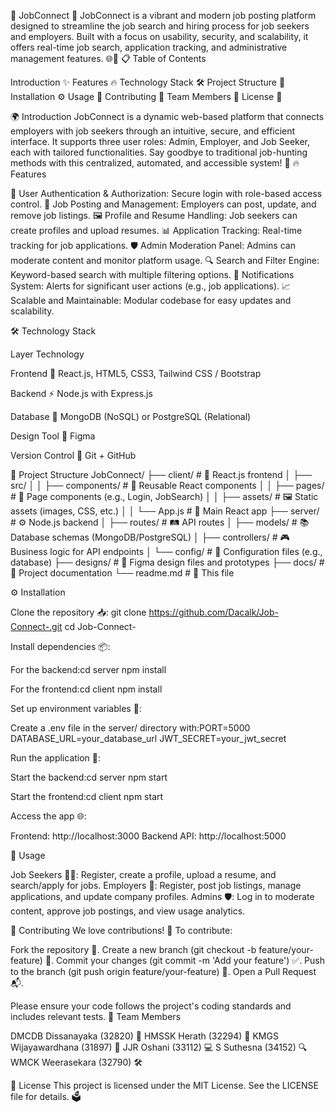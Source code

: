 🌟 JobConnect 🚀
JobConnect is a vibrant and modern job posting platform designed to streamline the job search and hiring process for job seekers and employers. Built with a focus on usability, security, and scalability, it offers real-time job search, application tracking, and administrative management features. 🌐💼
📋 Table of Contents

Introduction ✨
Features 🔥
Technology Stack 🛠️
Project Structure 📂
Installation ⚙️
Usage 🎯
Contributing 🤝
Team Members 👥
License 📜

🌍 Introduction
JobConnect is a dynamic web-based platform that connects employers with job seekers through an intuitive, secure, and efficient interface. It supports three user roles: Admin, Employer, and Job Seeker, each with tailored functionalities. Say goodbye to traditional job-hunting methods with this centralized, automated, and accessible system! 🚀
🔥 Features

🔐 User Authentication & Authorization: Secure login with role-based access control.
📝 Job Posting and Management: Employers can post, update, and remove job listings.
🖼️ Profile and Resume Handling: Job seekers can create profiles and upload resumes.
📊 Application Tracking: Real-time tracking for job applications.
🛡️ Admin Moderation Panel: Admins can moderate content and monitor platform usage.
🔍 Search and Filter Engine: Keyword-based search with multiple filtering options.
🔔 Notifications System: Alerts for significant user actions (e.g., job applications).
📈 Scalable and Maintainable: Modular codebase for easy updates and scalability.

🛠️ Technology Stack



Layer
Technology



Frontend 🌈
React.js, HTML5, CSS3, Tailwind CSS / Bootstrap


Backend ⚡️
Node.js with Express.js


Database 💾
MongoDB (NoSQL) or PostgreSQL (Relational)


Design Tool 🎨
Figma


Version Control 📌
Git + GitHub


📂 Project Structure
JobConnect/
├── client/                # 🌟 React.js frontend
│   ├── src/
│   │   ├── components/    # 🧩 Reusable React components
│   │   ├── pages/         # 📄 Page components (e.g., Login, JobSearch)
│   │   ├── assets/        # 🖼️ Static assets (images, CSS, etc.)
│   │   └── App.js         # 🚀 Main React app
├── server/                # ⚙️ Node.js backend
│   ├── routes/            # 🛤️ API routes
│   ├── models/            # 📚 Database schemas (MongoDB/PostgreSQL)
│   ├── controllers/       # 🎮 Business logic for API endpoints
│   └── config/            # 🔧 Configuration files (e.g., database)
├── designs/               # 🎨 Figma design files and prototypes
├── docs/                  # 📖 Project documentation
└── readme.md              # 📜 This file

⚙️ Installation

Clone the repository 📥:
git clone https://github.com/Dacalk/Job-Connect-.git
cd Job-Connect-


Install dependencies 📦:

For the backend:cd server
npm install


For the frontend:cd client
npm install




Set up environment variables 🔑:

Create a .env file in the server/ directory with:PORT=5000
DATABASE_URL=your_database_url
JWT_SECRET=your_jwt_secret




Run the application 🚀:

Start the backend:cd server
npm start


Start the frontend:cd client
npm start




Access the app 🌐:

Frontend: http://localhost:3000
Backend API: http://localhost:5000



🎯 Usage

Job Seekers 👩‍💼: Register, create a profile, upload a resume, and search/apply for jobs.
Employers 🏢: Register, post job listings, manage applications, and update company profiles.
Admins 🛡️: Log in to moderate content, approve job postings, and view usage analytics.

🤝 Contributing
We love contributions! 🎉 To contribute:

Fork the repository 🍴.
Create a new branch (git checkout -b feature/your-feature) 🌿.
Commit your changes (git commit -m 'Add your feature') ✅.
Push to the branch (git push origin feature/your-feature) 🚀.
Open a Pull Request 📬.

Please ensure your code follows the project's coding standards and includes relevant tests.
👥 Team Members

DMCDB Dissanayaka (32820) 🌟
HMSSK Herath (32294) 🚀
KMGS Wijayawardhana (31897) 🎨
JJR Oshani (33112) 💻
S Suthesna (34152) 🔍
WMCK Weerasekara (32790) 🛠️

📜 License
This project is licensed under the MIT License. See the LICENSE file for details. 🗳️

